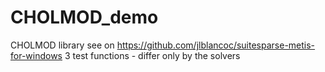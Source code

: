 # CHOLMOD_demo
CHOLMOD library see on https://github.com/jlblancoc/suitesparse-metis-for-windows  3 test functions - differ only by the solvers  
